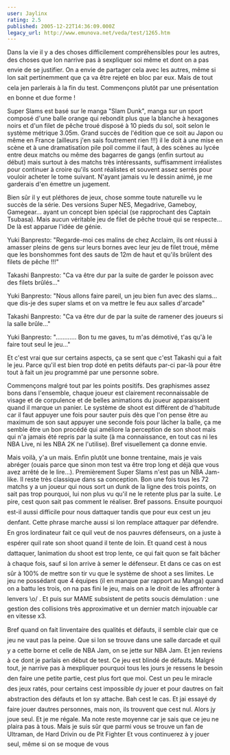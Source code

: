 ```yaml
---
user: Jaylinx
rating: 2.5
published: 2005-12-22T14:36:09.000Z
legacy_url: http://www.emunova.net/veda/test/1265.htm
---
```

Dans la vie il y a des choses difficilement compréhensibles pour les autres, des choses que lon narrive pas à sexpliquer soi même et dont on a pas envie de se justifier. On a envie de partager cela avec les autres, même si lon sait pertinemment que ça va être rejeté en bloc par eux. Mais de tout cela jen parlerais à la fin du test. Commençons plutôt par une présentation en bonne et due forme !  

  

Super Slams est basé sur le manga "Slam Dunk", manga sur un sport composé d'une balle orange qui rebondit plus que la blanche à hexagones noirs et d'un filet de pêche troué disposé à 10 pieds du sol, soit selon le système métrique 3.05m. Grand succès de l'édition que ce soit au Japon ou même en France (ailleurs j'en sais foutrement rien !!!) il le doit à une mise en scène et à une dramatisation pile poil comme il faut, à des scènes au lycée entre deux matchs ou même des bagarres de gangs (enfin surtout au début) mais surtout à des matchs très intéressants, suffisamment irréalistes pour continuer à croire qu'ils sont réalistes et souvent assez serrés pour vouloir acheter le tome suivant. N'ayant jamais vu le dessin animé, je me garderais d'en émettre un jugement.  

  

Bien sûr il y eut pléthores de jeux, chose somme toute naturelle vu le succès de la série. Des versions Super NES, Megadrive, Gameboy, Gamegear... ayant un concept bien spécial (se rapprochant des Captain Tsubasa). Mais aucun véritable jeu de filet de pêche troué qui se respecte... De là est apparue l'idée de génie.  

  

  

Yuki Banpresto: "Regarde-moi ces malins de chez Acclaim, ils ont réussi à amasser pleins de gens sur leurs bornes avec leur jeu de filet troué, même que les bonshommes font des sauts de 12m de haut et qu'ils brûlent des filets de pêche !!!"  

Takashi Banpresto: "Ca va être dur par la suite de garder le poisson avec des filets brûlés..."  

Yuki Banpresto: "Nous allons faire pareil, un jeu bien fun avec des slams... que dis-je des super slams et on va mettre le feu aux salles d'arcade"  

Takashi Banpresto: "Ca va être dur de par la suite de ramener des joueurs si la salle brûle..."  

Yuki Banpresto: "............ Bon tu me gaves, tu m'as démotivé, t'as qu'à le faire tout seul le jeu..."  

  

  

Et c'est vrai que sur certains aspects, ça se sent que c'est Takashi qui a fait le jeu. Parce qu'il est bien trop doté en petits défauts par-ci par-là pour être tout à fait un jeu programmé par une personne sobre.  

  

Commençons malgré tout par les points positifs. Des graphismes assez bons dans l'ensemble, chaque joueur est clairement reconnaissable de visage et de corpulence et de belles animations du joueur apparaissent quand il marque un panier. Le système de shoot est différent de d'habitude car il faut appuyer une fois pour sauter puis dès que l'on pense être au maximum de son saut appuyer une seconde fois pour lâcher la balle, ça me semble être un bon procédé qui améliore la perception de son shoot mais qui n'a jamais été repris par la suite (à ma connaissance, en tout cas ni les NBA Live, ni les NBA 2K ne l'utilise). Bref visuellement ça donne envie.  

  

Mais voilà, y'a un mais. Enfin plutôt une bonne trentaine, mais je vais abréger (ouais parce que sinon mon test va être trop long et déjà que vous avez arrêté de le lire...). Premièrement Super Slams n'est pas un NBA Jam-like. Il reste très classique dans sa conception. Bon une fois tous les 72 matchs y a un joueur qui nous sort un dunk de la ligne des trois points, on sait pas trop pourquoi, lui non plus vu qu'il ne le retente plus par la suite. Le pire, cest quon sait pas comment le réaliser. Bref passons. Ensuite pourquoi est-il aussi difficile pour nous dattaquer tandis que pour eux cest un jeu denfant. Cette phrase marche aussi si lon remplace attaquer par défendre. En gros lordinateur fait ce quil veut de nos pauvres défenseurs, on a juste à espérer quil rate son shoot quand il tente de loin. Et quand cest à nous dattaquer, lanimation du shoot est trop lente, ce qui fait quon se fait bâcher à chaque fois, sauf si lon arrive à semer le défenseur. Et dans ce cas on est sûr à 100% de mettre son tir vu que le système de shoot a ses limites. Le jeu ne possédant que 4 équipes (il en manque par rapport au Manga) quand on a battu les trois, on na pas fini le jeu, mais on a le droit de les affronter à lenvers \\o/ . Et puis sur MAME subsistent de petits soucis démulation : une gestion des collisions très approximative et un dernier match injouable car en vitesse x3\.  

  

Bref quand on fait linventaire des qualités et défauts, il semble clair que ce jeu ne vaut pas la peine. Que si lon se trouve dans une salle darcade et quil y a cette borne et celle de NBA Jam, on se jette sur NBA Jam. Et jen reviens à ce dont je parlais en début de test. Ce jeu est blindé de défauts. Malgré tout, je narrive pas à mexpliquer pourquoi tous les jours je ressens le besoin den faire une petite partie, cest plus fort que moi. Cest un peu le miracle des jeux ratés, pour certains cest impossible dy jouer et pour dautres on fait abstraction des défauts et lon sy attache. Bah cest le cas. Et jai essayé dy faire jouer dautres personnes, mais non, ils trouvent que cest nul. Alors jy joue seul. Et je me régale. Ma note reste moyenne car je sais que ce jeu ne plaira pas à tous. Mais je suis sûr que parmi vous se trouve un fan de Ultraman, de Hard Drivin ou de Pit Fighter Et vous continuerez à y jouer seul, même si on se moque de vous